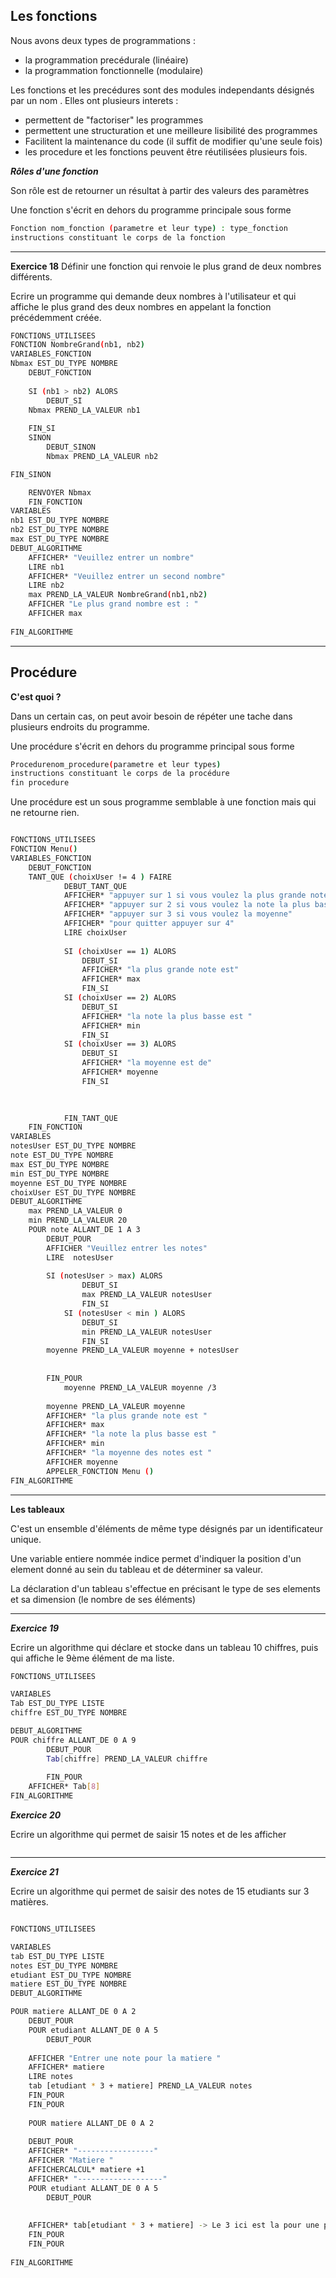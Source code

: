 ## Les fonctions

Nous avons deux types de programmations : 

- la programmation precédurale (linéaire)
- la programmation fonctionnelle (modulaire) 

Les fonctions et les precédures sont des modules independants désignés par un nom .
Elles ont plusieurs interets : 

- permettent de "factoriser" les programmes 
- permettent une structuration et une meilleure lisibilité des programmes 
- Facilitent la maintenance du code (il suffit de modifier qu'une seule fois)
- les procedure et les fonctions peuvent être réutilisées plusieurs fois. 

***Rôles d'une fonction***

Son rôle est de retourner un résultat à partir des valeurs des paramètres 

Une fonction s'écrit en dehors du programme principale sous forme 

```bash 
Fonction nom_fonction (parametre et leur type) : type_fonction 
instructions constituant le corps de la fonction 
```
---
**Exercice 18**
Définir une fonction qui renvoie le plus grand de deux nombres différents. 

Ecrire un programme qui demande deux nombres à l'utilisateur et qui affiche le plus grand des deux nombres en appelant la fonction précédemment créée.

```bash
FONCTIONS_UTILISEES
FONCTION NombreGrand(nb1, nb2)
VARIABLES_FONCTION
Nbmax EST_DU_TYPE NOMBRE
	DEBUT_FONCTION
	
	SI (nb1 > nb2) ALORS
		DEBUT_SI
	Nbmax PREND_LA_VALEUR nb1
	
	FIN_SI
	SINON
		DEBUT_SINON
		Nbmax PREND_LA_VALEUR nb2

FIN_SINON

	RENVOYER Nbmax
	FIN_FONCTION
VARIABLES
nb1 EST_DU_TYPE NOMBRE
nb2 EST_DU_TYPE NOMBRE
max EST_DU_TYPE NOMBRE
DEBUT_ALGORITHME
	AFFICHER* "Veuillez entrer un nombre"
	LIRE nb1
	AFFICHER* "Veuillez entrer un second nombre"
	LIRE nb2
	max PREND_LA_VALEUR NombreGrand(nb1,nb2)
	AFFICHER "Le plus grand nombre est : "
	AFFICHER max
	
FIN_ALGORITHME
```

---
## Procédure 

**C'est quoi ?**

Dans un certain cas, on peut avoir besoin de répéter une tache dans plusieurs endroits du programme. 

Une procédure s'écrit en dehors du programme principal sous forme 

```bash 
Procedurenom_procedure(parametre et leur types) 
instructions constituant le corps de la procédure 
fin procedure
```

Une procédure est un sous programme semblable à une fonction mais qui ne retourne rien.

```bash

FONCTIONS_UTILISEES
FONCTION Menu()
VARIABLES_FONCTION
	DEBUT_FONCTION
	TANT_QUE (choixUser != 4 ) FAIRE
			DEBUT_TANT_QUE
			AFFICHER* "appuyer sur 1 si vous voulez la plus grande note"
			AFFICHER* "appuyer sur 2 si vous voulez la note la plus basse" 
			AFFICHER* "appuyer sur 3 si vous voulez la moyenne"
			AFFICHER* "pour quitter appuyer sur 4"
			LIRE choixUser
			
			SI (choixUser == 1) ALORS
				DEBUT_SI
				AFFICHER* "la plus grande note est"
				AFFICHER* max
				FIN_SI
			SI (choixUser == 2) ALORS
				DEBUT_SI
				AFFICHER* "la note la plus basse est "
				AFFICHER* min
				FIN_SI
			SI (choixUser == 3) ALORS
				DEBUT_SI
				AFFICHER* "la moyenne est de"
				AFFICHER* moyenne
				FIN_SI

			
			
			FIN_TANT_QUE
	FIN_FONCTION
VARIABLES
notesUser EST_DU_TYPE NOMBRE
note EST_DU_TYPE NOMBRE
max EST_DU_TYPE NOMBRE
min EST_DU_TYPE NOMBRE
moyenne EST_DU_TYPE NOMBRE
choixUser EST_DU_TYPE NOMBRE
DEBUT_ALGORITHME
	max PREND_LA_VALEUR 0
	min PREND_LA_VALEUR 20
	POUR note ALLANT_DE 1 A 3
		DEBUT_POUR
		AFFICHER "Veuillez entrer les notes"
		LIRE  notesUser
		
		SI (notesUser > max) ALORS
				DEBUT_SI
				max PREND_LA_VALEUR notesUser
				FIN_SI
			SI (notesUser < min ) ALORS
				DEBUT_SI
				min PREND_LA_VALEUR notesUser
				FIN_SI
		moyenne PREND_LA_VALEUR moyenne + notesUser 
		
		
		FIN_POUR 
			moyenne PREND_LA_VALEUR moyenne /3 
		
		moyenne PREND_LA_VALEUR moyenne
		AFFICHER* "la plus grande note est "
		AFFICHER* max
		AFFICHER* "la note la plus basse est "
		AFFICHER* min
		AFFICHER* "la moyenne des notes est "
		AFFICHER moyenne 
		APPELER_FONCTION Menu ()
FIN_ALGORITHME

```
---
**Les tableaux**

C'est un ensemble d'éléments de même type désignés par un identificateur unique.

Une variable entiere nommée indice permet d'indiquer la position d'un element donné au sein du tableau et de déterminer sa valeur.

La déclaration d'un tableau s'effectue en précisant le type de ses elements et sa dimension (le nombre de ses éléments)

---
***Exercice 19***

Ecrire un algorithme qui déclare et stocke dans un tableau 10 chiffres, puis qui affiche le 9ème élément de ma liste.

```bash 
FONCTIONS_UTILISEES

VARIABLES
Tab EST_DU_TYPE LISTE
chiffre EST_DU_TYPE NOMBRE

DEBUT_ALGORITHME
POUR chiffre ALLANT_DE 0 A 9  
		DEBUT_POUR
		Tab[chiffre] PREND_LA_VALEUR chiffre
				
		FIN_POUR
	AFFICHER* Tab[8]
FIN_ALGORITHME
```

***Exercice 20***

Ecrire un algorithme qui permet de saisir 15 notes et de les afficher

```bash

```

--- 

***Exercice 21***

Ecrire un algorithme qui permet de saisir des notes de 15 etudiants sur 3 matières.
```bash

FONCTIONS_UTILISEES

VARIABLES
tab EST_DU_TYPE LISTE
notes EST_DU_TYPE NOMBRE
etudiant EST_DU_TYPE NOMBRE
matiere EST_DU_TYPE NOMBRE
DEBUT_ALGORITHME

POUR matiere ALLANT_DE 0 A 2
	DEBUT_POUR
	POUR etudiant ALLANT_DE 0 A 5
		DEBUT_POUR
		
	AFFICHER "Entrer une note pour la matiere "
	AFFICHER* matiere
	LIRE notes
	tab [etudiant * 3 + matiere] PREND_LA_VALEUR notes
	FIN_POUR  
	FIN_POUR  
	
	POUR matiere ALLANT_DE 0 A 2
	
	DEBUT_POUR
	AFFICHER* "-----------------" 
	AFFICHER "Matiere "
	AFFICHERCALCUL* matiere +1
	AFFICHER* "-------------------"
	POUR etudiant ALLANT_DE 0 A 5
		DEBUT_POUR
	
	
	AFFICHER* tab[etudiant * 3 + matiere] -> Le 3 ici est la pour une précision de colonnes, si on a 3 colonnes alors on note 3 si on en a 5 on met 5 à la place de 3.
	FIN_POUR  
	FIN_POUR 
			
FIN_ALGORITHME
```
